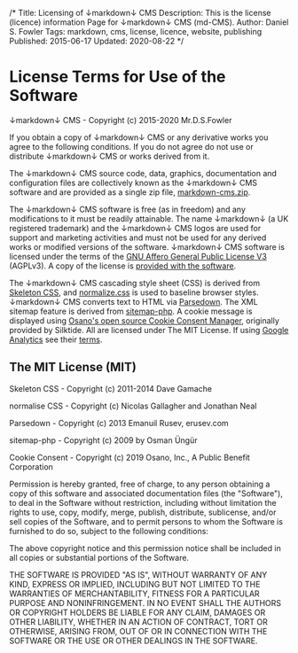 /*
Title: Licensing of ↓markdown↓ CMS
Description: This is the license (licence) information Page for ↓markdown↓ CMS (md-CMS).
Author: Daniel S. Fowler
Tags: markdown, cms, license, licence, website, publishing
Published: 2015-06-17
Updated: 2020-08-22
*/

# License Terms for Use of the Software

↓markdown↓ CMS - Copyright (c) 2015-2020 Mr.D.S.Fowler

If you obtain a copy of ↓markdown↓ CMS or any derivative works you agree to the following conditions. If you do not agree do not use or distribute ↓markdown↓ CMS or works derived from it.

The ↓markdown↓ CMS source code, data, graphics, documentation and configuration files are collectively known as the ↓markdown↓ CMS software and are provided as a single zip file, [markdown-cms.zip](https://tekeye.uk/downloads/markdown-cms.zip "↓markdown↓ CMS Source Code"). 

The ↓markdown↓ CMS software is free (as in freedom) and any modifications to it must be readily attainable. The name ↓markdown↓ (a UK registered trademark) and the ↓markdown↓ CMS logos are used for support and marketing activities and must not be used for any derived works or modified versions of the software. ↓markdown↓ CMS software is licensed under the terms of the [GNU Affero General Public License V3](https://www.gnu.org/licenses/agpl-3.0.html "AGPLv3") (AGPLv3). A copy of the license is [provided with the software](agpl.txt "AGPLv3"). 

The ↓markdown↓ CMS cascading style sheet (CSS) is derived from [Skeleton CSS](http://getskeleton.com/ "Skeleton CSS Home Page"), and [normalize.css](https://necolas.github.io/normalize.css/ "normalize.css Home Page") is used to baseline browser styles. ↓markdown↓ CMS converts text to HTML via [Parsedown](http://parsedown.org/ "Parsedown Home Page"). The XML sitemap feature is derived from [sitemap-php](https://github.com/o/sitemap-php "sitemap-php on GitHub"). A cookie message is displayed using [Osano's open source Cookie Consent Manager](https://www.osano.com/cookieconsent/download/ "Osano Cookie Consent"), originally provided by Silktide. All are licensed under The MIT License. If using [Google Analytics](https://www.google.com/analytics/analytics/ "Google Analytics") see their [terms](https://www.google.com/analytics/terms/us.html "Google Analytics Terms of Service").

## The MIT License (MIT)

Skeleton CSS - Copyright (c) 2011-2014 Dave Gamache

normalise CSS - Copyright (c) Nicolas Gallagher and Jonathan Neal

Parsedown - Copyright (c) 2013 Emanuil Rusev, erusev.com

sitemap-php - Copyright (c) 2009 by Osman Üngür

Cookie Consent - Copyright (c) 2019 Osano, Inc., A Public Benefit Corporation

Permission is hereby granted, free of charge, to any person obtaining a copy
of this software and associated documentation files (the "Software"), to deal
in the Software without restriction, including without limitation the rights
to use, copy, modify, merge, publish, distribute, sublicense, and/or sell
copies of the Software, and to permit persons to whom the Software is
furnished to do so, subject to the following conditions:

The above copyright notice and this permission notice shall be included in
all copies or substantial portions of the Software.

THE SOFTWARE IS PROVIDED "AS IS", WITHOUT WARRANTY OF ANY KIND, EXPRESS OR
IMPLIED, INCLUDING BUT NOT LIMITED TO THE WARRANTIES OF MERCHANTABILITY,
FITNESS FOR A PARTICULAR PURPOSE AND NONINFRINGEMENT. IN NO EVENT SHALL THE
AUTHORS OR COPYRIGHT HOLDERS BE LIABLE FOR ANY CLAIM, DAMAGES OR OTHER
LIABILITY, WHETHER IN AN ACTION OF CONTRACT, TORT OR OTHERWISE, ARISING FROM,
OUT OF OR IN CONNECTION WITH THE SOFTWARE OR THE USE OR OTHER DEALINGS IN
THE SOFTWARE.
